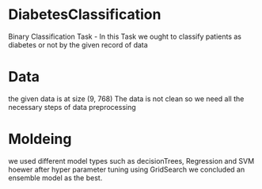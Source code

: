 # DiabetesClassification
Binary Classification Task - In this Task we ought to classify patients as diabetes or not by the given record of data


# Data 
the given data is at size (9, 768)
The data is not clean so we need all the necessary steps of data preprocessing

# Moldeing
we used different model types such as decisionTrees, Regression and SVM hoewer after hyper parameter tuning using GridSearch we concluded an ensemble model as the best.
